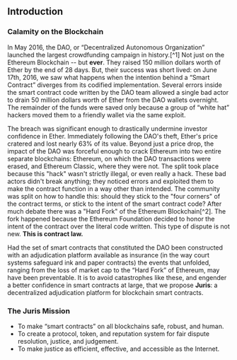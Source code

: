 ## Introduction

### Calamity on the Blockchain

In May 2016, the DAO, or “Decentralized Autonomous Organization” launched the largest crowdfunding campaign in history.[^1] Not just on the Ethereum Blockchain -- but **ever**. They raised 150 million dollars worth of Ether by the end of 28 days. But, their success was short lived: on June 17th, 2016, we saw what happens when the intention behind a “Smart Contract” diverges from its codified implementation. Several errors inside the smart contract code written by the DAO team allowed a single bad actor to drain 50 million dollars worth of Ether from the DAO wallets overnight. The remainder of the funds were saved only because a group of “white hat” hackers moved them to a friendly wallet via the same exploit.

The breach was significant enough to drastically undermine investor confidence in Ether. Immediately following the DAO's theft, Ether's price cratered and lost nearly 63% of its value. Beyond just a price drop, the impact of the DAO was forceful enough to crack Ethereum into two entire separate blockchains: Ethereum, on which the DAO transactions were erased, and Ethereum Classic, where they were not. The split took place because this "hack" wasn't strictly illegal, or even really a hack. These bad actors didn't break anything; they noticed errors and exploited them to make the contract function in a way other than intended. The community was split on how to handle this: should they stick to the "four corners" of the contract terms, or stick to the intent of the smart contract code? After much debate there was a "Hard Fork" of the Ethereum Blockchain[^2]. The fork happened because the Ethereum Foundation decided to honor the intent of the contract over the literal code written. This type of dispute is not new. **This is contract law.**

Had the set of smart contracts that constituted the DAO been constructed with an adjudication platform available as insurance \(in the way court systems safeguard ink and paper contracts\) the events that unfolded, ranging from the loss of market cap to the “Hard Fork” of Ethereum, may have been preventable. It is to avoid catastrophes like these, and engender a better confidence in smart contracts at large, that we propose **Juris**: a decentralized adjudication platform for blockchain smart contracts.

### The Juris Mission

* To make “smart contracts” on all blockchains safe, robust, and human.  
* To create a protocol, token, and reputation system for fair dispute resolution, justice, and judgement.  
* To make justice as efficient, effective, and accessible as the Internet.



